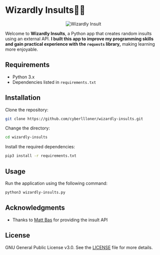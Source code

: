 # Wizardly Insults🧙‍♂️

<div style="text-align: center;">
  <img src="https://github.com/cyberllloner/wizardly-insults/raw/main/wizardly-insults.png" alt="Wizardly Insult">
</div>

Welcome to **Wizardly Insults**, a Python app that creates random insults using an external API. **I built this app to improve my programming skills and gain practical experience with the `requests` library,** making learning more enjoyable.

## Requirements

- Python 3.x
- Dependencies listed in `requirements.txt`

## Installation

Clone the repository:

```bash
git clone https://github.com/cyberllloner/wizardly-insults.git
```

Change the directory:

```bash
cd wizardly-insults
```

Install the required dependencies:

```bash
pip3 install -r requirements.txt
```

## Usage

Run the application using the following command:

```bash
python3 wizardly-insults.py
```

## Acknowledgments

- Thanks to [Matt Bas](https://insult.mattbas.org/) for providing the insult API

## License

GNU General Public License v3.0. See the [LICENSE](LICENSE) file for more details.


